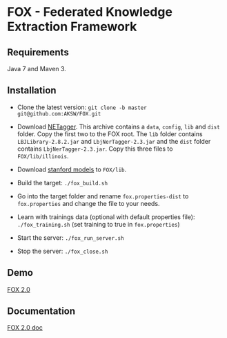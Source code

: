 [1]: http://repo1.maven.org/maven2/edu/stanford/nlp/stanford-corenlp/3.2.0/stanford-corenlp-3.2.0-models.jar
[2]: http://cogcomp.cs.illinois.edu/download/software/45
[3]: http://sourceforge.net/projects/balie
[4]: http://aksw.org/Projects/FOX.html
[5]: http://139.18.2.164:4444/demo/index.html#!/home

FOX - Federated Knowledge Extraction Framework
==============================================

Requirements
---
Java 7 and Maven 3.

Installation
---
* Clone the latest version:
 `git clone -b master git@github.com:AKSW/FOX.git`

* Download [NETagger][2]. This archive contains a `data`, `config`, `lib` and  `dist` folder. Copy the first two to the FOX root.
  The `lib` folder  contains `LBJLibrary-2.8.2.jar` and `LbjNerTagger-2.3.jar` and the `dist` folder contains `LbjNerTagger-2.3.jar`.
  Copy this three files to `FOX/lib/illinois`.

* Download [stanford models][1] to `FOX/lib`.

* Build the target:
  `./fox_build.sh`
  
* Go into the target folder and rename `fox.properties-dist` to `fox.properties` and change the file to your needs.

* Learn with trainings data (optional with default properties file):
  `./fox_training.sh` (set training to true in  `fox.properties`)

* Start the server:
  `./fox_run_server.sh`

* Stop the server:
  `./fox_close.sh`


Demo
----
[FOX 2.0][4]

Documentation
----
[FOX 2.0 doc][5]
